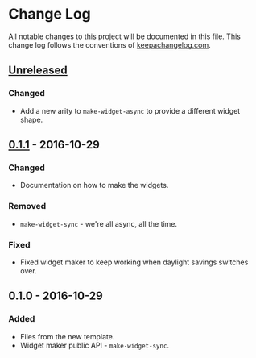 # Change Log
All notable changes to this project will be documented in this file. This change log follows the conventions of [keepachangelog.com](http://keepachangelog.com/).

## [Unreleased]
### Changed
- Add a new arity to `make-widget-async` to provide a different widget shape.

## [0.1.1] - 2016-10-29
### Changed
- Documentation on how to make the widgets.

### Removed
- `make-widget-sync` - we're all async, all the time.

### Fixed
- Fixed widget maker to keep working when daylight savings switches over.

## 0.1.0 - 2016-10-29
### Added
- Files from the new template.
- Widget maker public API - `make-widget-sync`.

[Unreleased]: https://github.com/your-name/peek/compare/0.1.1...HEAD
[0.1.1]: https://github.com/your-name/peek/compare/0.1.0...0.1.1
